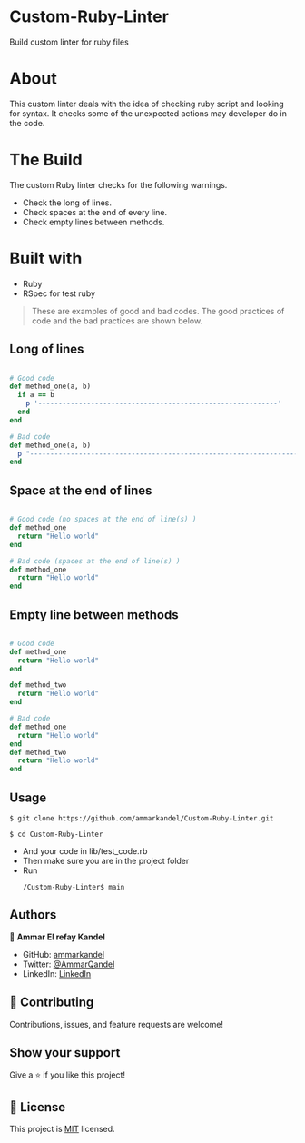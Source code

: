 # Custom-Ruby-Linter

Build custom linter for ruby files

# About

This custom linter deals with the idea of checking ruby script and looking for syntax. It checks some of the unexpected actions may developer do in the code.

# The Build

The custom Ruby linter checks for the following warnings.

- Check the long of lines.
- Check spaces at the end of every line.
- Check empty lines between methods.

# Built with

- Ruby
- RSpec for test ruby

> These are examples of good and bad codes. The good practices of code and the bad practices are shown below.

## Long of lines

```ruby

# Good code
def method_one(a, b)
  if a == b
    p '-----------------------------------------------------------'
  end
end

# Bad code
def method_one(a, b)
  p "-------------------------------------------------------------------" if a == b
end

```

## Space at the end of lines

```ruby

# Good code (no spaces at the end of line(s) )
def method_one
  return "Hello world"
end

# Bad code (spaces at the end of line(s) )
def method_one
  return "Hello world"
end

```

## Empty line between methods

```ruby

# Good code
def method_one
  return "Hello world"
end

def method_two
  return "Hello world"
end

# Bad code
def method_one
  return "Hello world"
end
def method_two
  return "Hello world"
end
```

## Usage

```
$ git clone https://github.com/ammarkandel/Custom-Ruby-Linter.git
```

```
$ cd Custom-Ruby-Linter
```

- And your code in lib/test_code.rb
- Then make sure you are in the project folder
- Run
  ```
  /Custom-Ruby-Linter$ main
  ```

## Authors

👤 **Ammar El refay Kandel**

- GitHub: [ammarkandel](https://github.com/ammarkandel)
- Twitter: [@AmmarQandel](https://twitter.com/AmmarQandel)
- LinkedIn: [LinkedIn](https://www.linkedin.com/in/ammar-kandel-7b4100193/)

## 🤝 Contributing

Contributions, issues, and feature requests are welcome!

## Show your support

Give a ⭐️ if you like this project!

## 📝 License

This project is [MIT](LICENSE) licensed.
